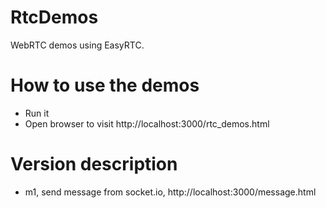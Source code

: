 RtcDemos
========

WebRTC demos using EasyRTC.


# How to use the demos

* Run it
* Open browser to visit http://localhost:3000/rtc_demos.html
 

# Version description

* m1, send message from socket.io, http://localhost:3000/message.html 
